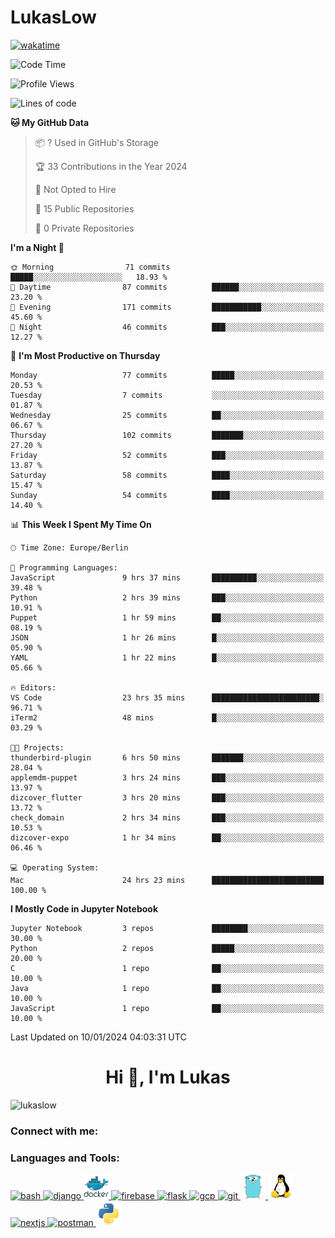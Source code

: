 # LukasLow

[![wakatime](https://wakatime.com/badge/user/fe20e3cc-9d58-4b87-b19d-591cbffd8134.svg)](https://wakatime.com/@fe20e3cc-9d58-4b87-b19d-591cbffd8134)





<!--START_SECTION:waka-->
![Code Time](http://img.shields.io/badge/Code%20Time-29%20hrs%2023%20mins-blue)

![Profile Views](http://img.shields.io/badge/Profile%20Views-13-blue)

![Lines of code](https://img.shields.io/badge/From%20Hello%20World%20I%27ve%20Written-3.3%20million%20lines%20of%20code-blue)

**🐱 My GitHub Data** 

> 📦 ? Used in GitHub's Storage 
 > 
> 🏆 33 Contributions in the Year 2024
 > 
> 🚫 Not Opted to Hire
 > 
> 📜 15 Public Repositories 
 > 
> 🔑 0 Private Repositories 
 > 
**I'm a Night 🦉** 

```text
🌞 Morning                71 commits          █████░░░░░░░░░░░░░░░░░░░░   18.93 % 
🌆 Daytime                87 commits          ██████░░░░░░░░░░░░░░░░░░░   23.20 % 
🌃 Evening                171 commits         ███████████░░░░░░░░░░░░░░   45.60 % 
🌙 Night                  46 commits          ███░░░░░░░░░░░░░░░░░░░░░░   12.27 % 
```
📅 **I'm Most Productive on Thursday** 

```text
Monday                   77 commits          █████░░░░░░░░░░░░░░░░░░░░   20.53 % 
Tuesday                  7 commits           ░░░░░░░░░░░░░░░░░░░░░░░░░   01.87 % 
Wednesday                25 commits          ██░░░░░░░░░░░░░░░░░░░░░░░   06.67 % 
Thursday                 102 commits         ███████░░░░░░░░░░░░░░░░░░   27.20 % 
Friday                   52 commits          ███░░░░░░░░░░░░░░░░░░░░░░   13.87 % 
Saturday                 58 commits          ████░░░░░░░░░░░░░░░░░░░░░   15.47 % 
Sunday                   54 commits          ████░░░░░░░░░░░░░░░░░░░░░   14.40 % 
```


📊 **This Week I Spent My Time On** 

```text
🕑︎ Time Zone: Europe/Berlin

💬 Programming Languages: 
JavaScript               9 hrs 37 mins       ██████████░░░░░░░░░░░░░░░   39.48 % 
Python                   2 hrs 39 mins       ███░░░░░░░░░░░░░░░░░░░░░░   10.91 % 
Puppet                   1 hr 59 mins        ██░░░░░░░░░░░░░░░░░░░░░░░   08.19 % 
JSON                     1 hr 26 mins        █░░░░░░░░░░░░░░░░░░░░░░░░   05.90 % 
YAML                     1 hr 22 mins        █░░░░░░░░░░░░░░░░░░░░░░░░   05.66 % 

🔥 Editors: 
VS Code                  23 hrs 35 mins      ████████████████████████░   96.71 % 
iTerm2                   48 mins             █░░░░░░░░░░░░░░░░░░░░░░░░   03.29 % 

🐱‍💻 Projects: 
thunderbird-plugin       6 hrs 50 mins       ███████░░░░░░░░░░░░░░░░░░   28.04 % 
applemdm-puppet          3 hrs 24 mins       ███░░░░░░░░░░░░░░░░░░░░░░   13.97 % 
dizcover_flutter         3 hrs 20 mins       ███░░░░░░░░░░░░░░░░░░░░░░   13.72 % 
check_domain             2 hrs 34 mins       ███░░░░░░░░░░░░░░░░░░░░░░   10.53 % 
dizcover-expo            1 hr 34 mins        ██░░░░░░░░░░░░░░░░░░░░░░░   06.46 % 

💻 Operating System: 
Mac                      24 hrs 23 mins      █████████████████████████   100.00 % 
```

**I Mostly Code in Jupyter Notebook** 

```text
Jupyter Notebook         3 repos             ████████░░░░░░░░░░░░░░░░░   30.00 % 
Python                   2 repos             █████░░░░░░░░░░░░░░░░░░░░   20.00 % 
C                        1 repo              ██░░░░░░░░░░░░░░░░░░░░░░░   10.00 % 
Java                     1 repo              ██░░░░░░░░░░░░░░░░░░░░░░░   10.00 % 
JavaScript               1 repo              ██░░░░░░░░░░░░░░░░░░░░░░░   10.00 % 
```




 Last Updated on 10/01/2024 04:03:31 UTC
<!--END_SECTION:waka-->









<h1 align="center">Hi 👋, I'm Lukas</h1>
<p align="left"> <img src="https://komarev.com/ghpvc/?username=lukaslow&label=Profile%20views&color=0e75b6&style=flat" alt="lukaslow" /> </p>

<h3 align="left">Connect with me:</h3>
<p align="left">
</p>

<h3 align="left">Languages and Tools:</h3>
<p align="left"> <a href="https://www.gnu.org/software/bash/" target="_blank" rel="noreferrer"> <img src="https://www.vectorlogo.zone/logos/gnu_bash/gnu_bash-icon.svg" alt="bash" width="40" height="40"/> </a> <a href="https://www.djangoproject.com/" target="_blank" rel="noreferrer"> <img src="https://cdn.worldvectorlogo.com/logos/django.svg" alt="django" width="40" height="40"/> </a> <a href="https://www.docker.com/" target="_blank" rel="noreferrer"> <img src="https://raw.githubusercontent.com/devicons/devicon/master/icons/docker/docker-original-wordmark.svg" alt="docker" width="40" height="40"/> </a> <a href="https://firebase.google.com/" target="_blank" rel="noreferrer"> <img src="https://www.vectorlogo.zone/logos/firebase/firebase-icon.svg" alt="firebase" width="40" height="40"/> </a> <a href="https://flask.palletsprojects.com/" target="_blank" rel="noreferrer"> <img src="https://www.vectorlogo.zone/logos/pocoo_flask/pocoo_flask-icon.svg" alt="flask" width="40" height="40"/> </a> <a href="https://cloud.google.com" target="_blank" rel="noreferrer"> <img src="https://www.vectorlogo.zone/logos/google_cloud/google_cloud-icon.svg" alt="gcp" width="40" height="40"/> </a> <a href="https://git-scm.com/" target="_blank" rel="noreferrer"> <img src="https://www.vectorlogo.zone/logos/git-scm/git-scm-icon.svg" alt="git" width="40" height="40"/> </a> <a href="https://golang.org" target="_blank" rel="noreferrer"> <img src="https://raw.githubusercontent.com/devicons/devicon/master/icons/go/go-original.svg" alt="go" width="40" height="40"/> </a> <a href="https://www.linux.org/" target="_blank" rel="noreferrer"> <img src="https://raw.githubusercontent.com/devicons/devicon/master/icons/linux/linux-original.svg" alt="linux" width="40" height="40"/> </a> <a href="https://nextjs.org/" target="_blank" rel="noreferrer"> <img src="https://cdn.worldvectorlogo.com/logos/nextjs-2.svg" alt="nextjs" width="40" height="40"/> </a> <a href="https://postman.com" target="_blank" rel="noreferrer"> <img src="https://www.vectorlogo.zone/logos/getpostman/getpostman-icon.svg" alt="postman" width="40" height="40"/> </a> <a href="https://www.python.org" target="_blank" rel="noreferrer"> <img src="https://raw.githubusercontent.com/devicons/devicon/master/icons/python/python-original.svg" alt="python" width="40" height="40"/> </a> </p>
